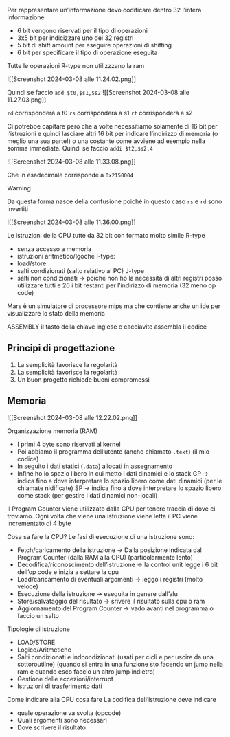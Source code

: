 Per rappresentare un’informazione devo codificare dentro 32 l’intera informazione
- 6 bit vengono riservati per il tipo di operazioni
- 3x5 bit per indicizzare uno dei 32 registri 
- 5 bit di shift amount per eseguire operazioni di shifting 
- 6 bit per specificare il tipo di operazione eseguita

Tutte le operazioni R-type non utilizzzano la ram

![[Screenshot 2024-03-08 alle 11.24.02.png]]

Quindi se faccio `add $t0,$s1,$s2`
![[Screenshot 2024-03-08 alle 11.27.03.png]]

`rd` corrisponderà a t0
`rs` corrisponderà a s1
`rt` corrisponderà a s2

Ci potrebbe capitare però che a volte necessitiamo solamente di 16 bit per l’istruzioni e quindi lasciare altri 16 bit per indicare l’indirizzo di memoria (o meglio una sua parte!) o una costante come avviene ad esempio nella somma immediata.
Quindi se faccio `addi $t2,$s2,4`

![[Screenshot 2024-03-08 alle 11.33.08.png]]

Che in esadecimale corrisponde a `0x2150004`

> [!warning]
> Da questa forma nasce della confusione poiché in questo caso `rs` e `rd` sono invertiti

![[Screenshot 2024-03-08 alle 11.36.00.png]]


Le istruzioni della CPU tutte da 32 bit con formato molto simile
R-type
- senza accesso a memoria
- istruzioni aritmetico/lgoche
I-type:
- load/store
- salti condizionati (salto relativo al PC)
J-type
- salti non condizionati → poiché non ho la necessità di altri registri posso utilizzare tutti e 26 i bit restanti per l’indirizzo di memoria (32 meno op code)


Mars è un simulatore di processore mips ma che contiene anche un ide per visualizzare lo stato della memoria

ASSEMBLY
il tasto della chiave inglese e cacciavite assembla il codice

## Principi di progettazione
1. La semplicità favorisce la regolarità
2. La semplicità favorisce la regolarità
3. Un buon progetto richiede buoni compromessi

## Memoria
![[Screenshot 2024-03-08 alle 12.22.02.png]]


Organizzazione memoria (RAM)
- I primi 4 byte sono riservati al kernel
- Poi abbiamo il programma dell’utente (anche chiamato `.text`) (il mio codice)
- In seguito i dati statici (`.data`) allocati in assegnamento
- Infine ho lo spazio libero in cui metto i dati dinamici e lo stack
GP → indica fino a dove interpretare lo spazio libero come dati dinamici (per le chiamate nidificate)
SP → indica fino a dove interpretare lo spazio libero come stack (per gestire i dati dinamici non-locali)


Il Program Counter viene utilizzato dalla CPU per tenere traccia di dove ci troviamo. Ogni volta che viene una istruzione viene letta il PC viene incrementato di 4 byte


Cosa sa fare la CPU?
Le fasi di esecuzione di una istruzione sono:
- Fetch/caricamento della istruzione → Dalla posizione indicata dal Program Counter (dalla RAM alla CPU) (particolarmente lento)
- Decodifica/riconoscimento dell’istruzione → la control unit legge i 6 bit dell’op code e inizia a settare la cpu
- Load/caricamento di eventuali argomenti → leggo i registri (molto veloce)
- Esecuzione della istruzione → eseguita in genere dall’alu
- Store/salvataggio del risultato → srivere il risultato sulla cpu o ram
- Aggiornamento del Program Counter → vado avanti nel programma o faccio un salto

Tipologie di istruzione
- LOAD/STORE
- Logico/Aritmetiche
- Salti condizionati e indcondizionati (usati per cicli e per uscire da una sottoroutiine) (quando si entra in una funzione sto facendo un jump nella ram e quando esco faccio un altro jump indietro)
- Gestione delle eccezioni/interrupt
- Istruzioni di trasferimento dati

Come indicare alla CPU cosa fare
La codifica dell’istruzione deve indicare
- quale operazione va svolta (opcode)
- Quali argomenti sono necessari
- Dove scrivere il risultato


